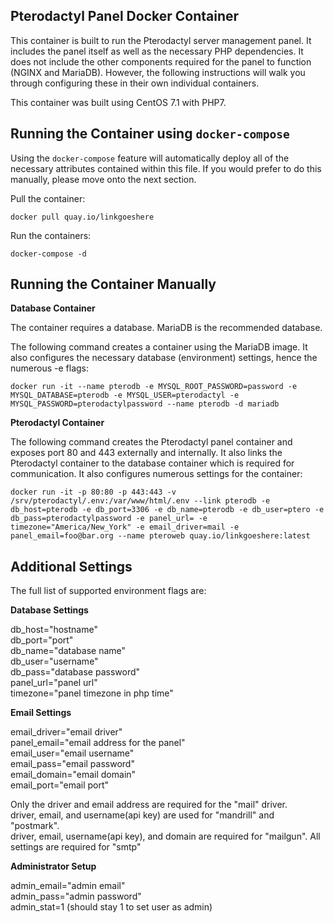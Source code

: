 ## Pterodactyl Panel Docker Container
This container is built to run the Pterodactyl server management panel. It includes the panel itself as well as the necessary PHP dependencies. It does not include the other components required for the panel to function (NGINX and MariaDB). However, the following instructions will walk you through configuring these in their own individual containers.

This container was built using CentOS 7.1 with PHP7.

## Running the Container using `docker-compose`

Using the `docker-compose` feature will automatically deploy all of the necessary attributes contained within this file. If you would prefer to do this manually, please move onto the next section.

Pull the container:

`docker pull quay.io/linkgoeshere`  

Run the containers:

`docker-compose -d`  

## Running the Container Manually

**Database Container**

The container requires a database. MariaDB is the recommended database.

The following command creates a container using the MariaDB image. It also configures the necessary database (environment) settings, hence the numerous -e flags:

`docker run -it --name pterodb -e MYSQL_ROOT_PASSWORD=password -e MYSQL_DATABASE=pterodb -e MYSQL_USER=pterodactyl -e MYSQL_PASSWORD=pterodactylpassword --name pterodb -d mariadb`

**Pterodactyl Container**

The following command creates the Pterodactyl panel container and exposes port 80 and 443 externally and internally. It also links the Pterodactyl container to the database container which is required for communication. It also configures numerous settings for the container:

`docker run -it -p 80:80 -p 443:443 -v /srv/pterodactyl/.env:/var/www/html/.env --link pterodb -e db_host=pterodb -e db_port=3306 -e db_name=pterodb -e db_user=ptero -e db_pass=pterodactylpassword -e panel_url= -e timezone="America/New_York" -e email_driver=mail -e panel_email=foo@bar.org --name pteroweb quay.io/linkgoeshere:latest`

## Additional Settings

The full list of supported environment flags are:

**Database Settings**

db_host="hostname"  
db_port="port"  
db_name="database name"  
db_user="username"  
db_pass="database password"  
panel_url="panel url"  
timezone="panel timezone in php time"

**Email Settings**

email_driver="email driver"  
panel_email="email address for the panel"  
email_user="email username"  
email_pass="email password"  
email_domain="email domain"  
email_port="email port" 

Only the driver and email address are required for the "mail" driver.  
driver, email, and username(api key) are used for "mandrill" and "postmark".  
driver, email, username(api key), and domain are required for "mailgun". All settings are required for "smtp"  

**Administrator Setup**

admin_email="admin email"  
admin_pass="admin password"  
admin_stat=1 (should stay 1 to set user as admin)

